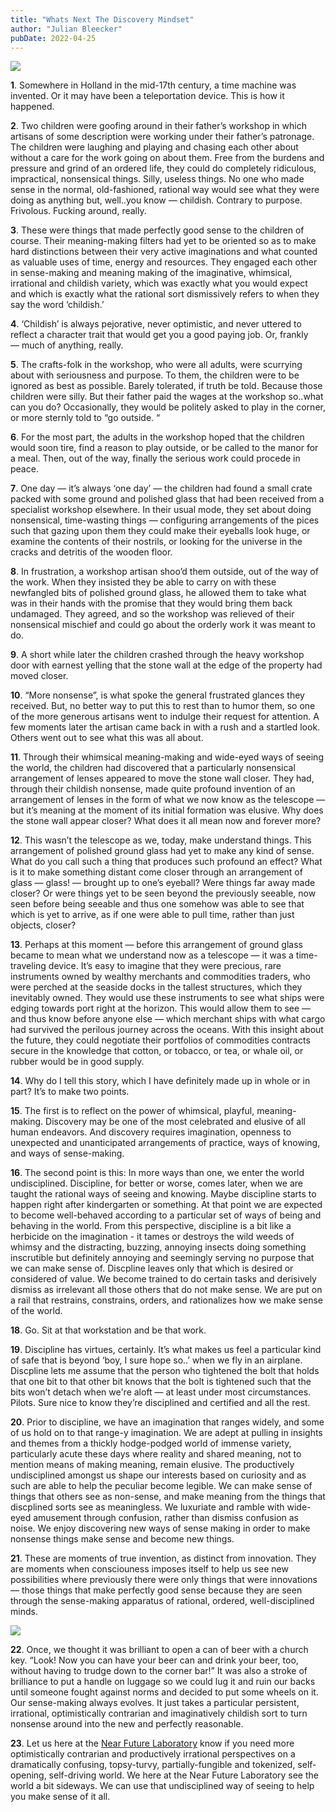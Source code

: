 ```yaml
---
title: "Whats Next The Discovery Mindset"
author: "Julian Bleecker"
pubDate: 2022-04-25
---
```


![](/bd-images/whats-next-the-discovery-mindset/whats-next-the-discovery-mindset_26182250-879e-466a-9878-be1e6b86c3c0.jpg) 

**1**. Somewhere in Holland in the mid-17th century, a time machine was invented. Or it may have been a teleportation device. This is how it happened.

**2**. Two children were goofing around in their father’s workshop in which artisans of some description were working under their father’s patronage. The children were laughing and playing and chasing each other about without a care for the work going on about them. Free from the burdens and pressure and grind of an ordered life, they could do completely ridiculous, impractical, nonsensical things. Silly, useless things. No one who made sense in the normal, old-fashioned, rational way would see what they were doing as anything but, well..you know — childish. Contrary to purpose. Frivolous. Fucking around, really.

**3**. These were things that made perfectly good sense to the children of course. Their meaning-making filters had yet to be oriented so as to make hard distinctions between their very active imaginations and what counted as valuable uses of time, energy and resources. They engaged each other in sense-making and meaning making of the imaginative, whimsical, irrational and childish variety, which was exactly what you would expect and which is exactly what the rational sort dismissively refers to when they say the word ‘childish.’

**4**. ‘Childish’ is always pejorative, never optimistic, and never uttered to reflect a character trait that would get you a good paying job. Or, frankly — much of anything, really.

**5**. The crafts-folk in the workshop, who were all adults, were scurrying about with seriousness and purpose. To them, the children were to be ignored as best as possible. Barely tolerated, if truth be told. Because those children were silly. But their father paid the wages at the workshop so..what can you do? Occasionally, they would be politely asked to play in the corner, or more sternly told to “go outside. “

**6**. For the most part, the adults in the workshop hoped that the children would soon tire, find a reason to play outside, or be called to the manor for a meal. Then, out of the way, finally the serious work could procede in peace.

**7**. One day — it’s always ‘one day’ — the children had found a small crate packed with some ground and polished glass that had been received from a specialist workshop elsewhere. In their usual mode, they set about doing nonsensical, time-wasting things — configuring arrangements of the pices such that gazing upon them they could make their eyeballs look huge, or examine the contents of their nostrils, or looking for the universe in the cracks and detritis of the wooden floor. 

**8**. In frustration, a workshop artisan shoo’d them outside, out of the way of the work. When they insisted they be able to carry on with these newfangled bits of polished ground glass, he allowed them to take what was in their hands with the promise that they would bring them back undamaged. They agreed, and so the workshop was relieved of their nonsensical mischief and could go about the orderly work it was meant to do.

**9**. A short while later the children crashed through the heavy workshop door with earnest yelling that the stone wall at the edge of the property had moved closer. 

**10**. “More nonsense”, is what spoke the general frustrated glances they received. But, no better way to put this to rest than to humor them, so one of the more generous artisans went to indulge their request for attention. A few moments later the artisan came back in with a rush and a startled look. Others went out to see what this was all about.

**11**. Through their whimsical meaning-making and wide-eyed ways of seeing the world, the children had discovered that a particularly nonsensical arrangement of lenses appeared to move the stone wall closer. They had, through their childish nonsense, made quite profound invention of an arrangement of lenses in the form of what we now know as the telescope — but it’s meaning at the moment of its initial formation was elusive. Why does the stone wall appear closer? What does it all mean now and forever more?

**12**. This wasn’t the telescope as we, today, make understand things. This arrangement of polished ground glass had yet to make any kind of sense. What do you call such a thing that produces such profound an effect? What is it to make something distant come closer through an arrangement of glass — glass! — brought up to one’s eyeball? Were things far away made closer? Or were things yet to be seen beyond the previously seeable, now seen before being seeable and thus one somehow was able to see that which is yet to arrive, as if one were able to pull time, rather than just objects, closer? 
 
**13**. Perhaps at this moment — before this arrangement of ground glass became to mean what we understand now as a telescope — it was a time-traveling device. It’s easy to imagine that they were precious, rare instruments owned by wealthy merchants and commodities traders, who were perched at the seaside docks in the tallest structures, which they inevitably owned. They would use these instruments to see what ships were edging towards port right at the horizon. This would allow them to see — and thus know before anyone else — which merchant ships with what cargo had survived the perilous journey across the oceans. With this insight about the future, they could negotiate their portfolios of commodities contracts secure in the knowledge that cotton, or tobacco, or tea, or whale oil, or rubber would be in good supply.

**14**. Why do I tell this story, which I have definitely made up in whole or in part? It’s to make two points. 

**15**. The first is to reflect on the power of whimsical, playful, meaning-making. Discovery may be one of the most celebrated and elusive of all human endeavors. And discovery requires imagination, openness to unexpected and unanticipated arrangements of practice, ways of knowing, and ways of sense-making. 

**16**. The second point is this: In more ways than one, we enter the world undisciplined. Discipline, for better or worse, comes later, when we are taught the rational ways of seeing and knowing. Maybe discipline starts to happen right after kindergarten or something. At that point we are expected to become well-behaved according to a particular set of ways of being and behaving in the world. From this perspective, discipline is a bit like a herbicide on the imagination - it tames or destroys the wild weeds of whimsy and the distracting, buzzing, annoying insects doing something inscrutible but definitely annoying and seemingly serving no purpose that we can make sense of. Discpline leaves only that which is desired or considered of value. We become trained to do certain tasks and derisively dismiss as irrelevant all those others that do not make sense. We are put on a rail that restrains, constrains, orders, and rationalizes how we make sense of the world.

**18**. Go. Sit at that workstation and be that work.

**19**. Discipline has virtues, certainly. It’s what makes us feel a particular kind of safe that is beyond ‘boy, I sure hope so..’ when we fly in an airplane. Discpline lets me assume that the person who tightened the bolt that holds that one bit to that other bit knows that the bolt is tightened such that the bits won’t detach when we're aloft — at least under most circumstances. Pilots. Sure nice to know they’re disciplined and certified and all the rest.

**20**. Prior to discipline, we have an imagination that ranges widely, and some of us hold on to that range-y imagination. We are adept at pulling in insights and themes from a thickly hodge-podged world of immense variety, particularly acute these days where reality and shared meaning, not to mention means of making meaning, remain elusive. The productively undisciplined amongst us shape our interests based on curiosity and as such are able to help the peculiar become legible. We can make sense of things that others see as non-sense, and make meaning from the things that discplined sorts see as meaningless. We luxuriate and ramble with wide-eyed amusement through confusion, rather than dismiss confusion as noise. We enjoy discovering new ways of sense making in order to make nonsense things make sense and become new things.
 
**21**. These are moments of true invention, as distinct from innovation. They are moments when consciouness imposes itself to help us see new possibilities where previously there were only things that were innovations — those things that make perfectly good sense because they are seen through the sense-making apparatus of rational, ordered, well-disciplined minds.

 ![](/bd-images/whats-next-the-discovery-mindset/whats-next-the-discovery-mindset_f4f98250-262e-4125-8993-2f3bf86dd3f8.jpg) 

**22**. Once, we thought it was brilliant to open a can of beer with a church key. “Look! Now you can have your beer can and drink your beer, too, without having to trudge down to the corner bar!” It was also a stroke of brilliance to put a handle on luggage so we could lug it and ruin our backs until someone fought against norms and decided to put some wheels on it. Our sense-making always evolves. It just takes a particular persistent, irrational, optimistically contrarian and imaginatively childish sort to turn nonsense around into the new and perfectly reasonable.

**23**. Let us here at the [Near Future Laboratory](http://nearfuturelaboratory.com) know if you need more optimistically contrarian and productively irrational perspectives on a dramatically confusing, topsy-turvy, partially-fungible and tokenized, self-opening, self-driving world. We here at the Near Future Laboratory see the world a bit sideways. We can use that undisciplined way of seeing to help you make sense of it all.